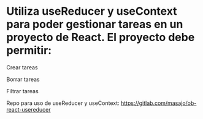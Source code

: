 # Utiliza useReducer y useContext para poder gestionar tareas en un proyecto de React. El proyecto debe permitir:

Crear tareas

Borrar tareas

Filtrar tareas

Repo para uso de useReducer y useContext: https://gitlab.com/masajo/ob-react-usereducer